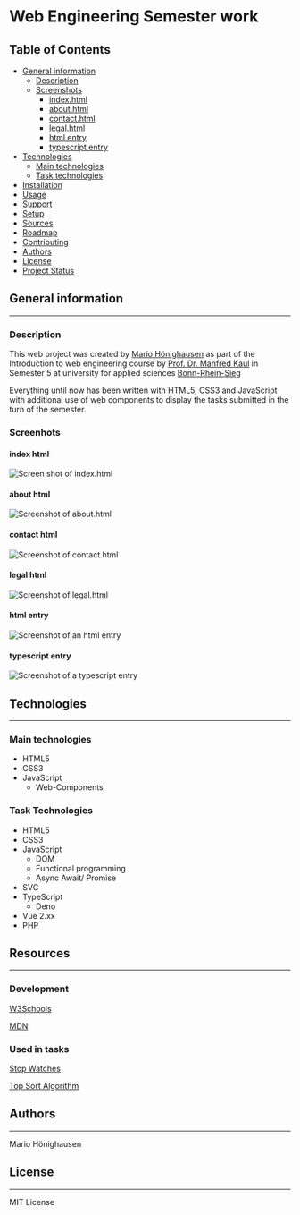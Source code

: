 # Web Engineering Semester work

## Table of Contents
* [General information](#general-information)
    * [Description](#description)
    * [Screenshots](#screenshots)
        * [index.html](#index-html)
        * [about.html](#about-html)
        * [contact.html](#contact-html)
        * [legal.html](#legal-html)
        * [html entry](#html-entry)
        * [typescript entry](#typescript-entry)
* [Technologies](#technologies)
    * [Main technologies](#main-technologies)
    * [Task technologies](#task-technologies)
* [Installation](#installation)
* [Usage](#usage)
* [Support](#support)
* [Setup](#setup)
* [Sources](#aources)
* [Roadmap](#roadmap)
* [Contributing](#contributing)
* [Authors](#authors)
* [License](#license)
* [Project Status](#project-status)


## General information
***
### Description
This web project was created by
[Mario Hönighausen](https://github.com/mariohoenighausen)
as part of the Introduction to web engineering course
by [Prof. Dr. Manfred Kaul](https://kaul.inf.h-brs.de) in Semester 5 at university for applied sciences [Bonn-Rhein-Sieg](https://www.h-brs.de/de)

Everything until now has been written with HTML5, CSS3 and JavaScript with additional use of web components to display the tasks submitted in the turn of the semester.

### Screenhots
#### index html
![Screen shot of index.html](./assets/screenshot_2022_02_02_at_09_53_35_We_semesterprojekt.png "title")

#### about html
![Screenshot of about.html](./assets/screenshot_2022_02_02_at_10_04_17_About.png "about.html")

#### contact html
![Screenshot of contact.html](./assets/screenshot_2022_02_02_at_10_08_13_Contact.png "contact.html")

#### legal html
![Screenshot of legal.html](./assets/screenshot_2022_02_02_at_10_08_38_Legal_Notice.png "legal.html")

#### html entry
![Screenshot of an html entry](./assets/screenshot_2022_02_02_at_10_14_00_We_Semesterprojekt_html.png "html entry")

#### typescript entry
![Screenshot of a typescript entry](./assets/screenshot_2022_02_02_at_10_15_31_We_Semesterprojekt_typescript.png "typecsript entry")

## Technologies
***
### Main technologies
- HTML5
- CSS3
- JavaScript
    - Web-Components 

### Task Technologies 
- HTML5
- CSS3
- JavaScript
    - DOM
    - Functional programming
    - Async Await/ Promise
- SVG
- TypeScript
    - Deno
- Vue 2.xx
- PHP

## Resources
***
### Development

[W3Schools](https://www.w3schools.com/html/)

[MDN](https://developer.mozilla.org/en-US/docs/Web)

### Used in tasks
[Stop Watches](https://jsfiddle.net/dalinhuang/op8ae79j/)

[Top Sort Algorithm](https://adelachao.medium.com/graph-topological-sort-kahns-algorithm-93380b00e7d7)

## Authors
***
Mario Hönighausen

## License
***
MIT License
